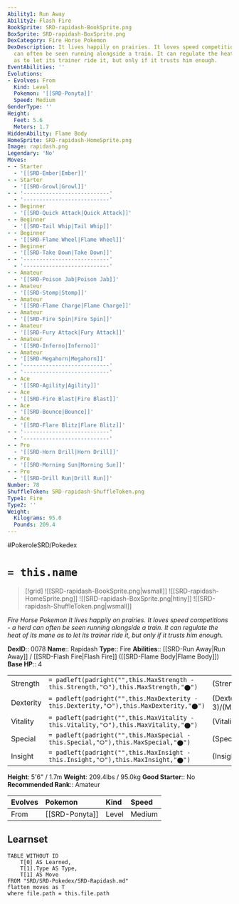 ```yaml
---
Ability1: Run Away
Ability2: Flash Fire
BookSprite: SRD-rapidash-BookSprite.png
BoxSprite: SRD-rapidash-BoxSprite.png
DexCategory: Fire Horse Pokemon
DexDescription: It lives happily on prairies. It loves speed competitions - a herd
  can often be seen running alongside a train. It can regulate the heat of its mane
  as to let its trainer ride it, but only if it trusts him enough.
EventAbilities: ''
Evolutions:
- Evolves: From
  Kind: Level
  Pokemon: '[[SRD-Ponyta]]'
  Speed: Medium
GenderType: ''
Height:
  Feet: 5.6
  Meters: 1.7
HiddenAbility: Flame Body
HomeSprite: SRD-rapidash-HomeSprite.png
Image: rapidash.png
Legendary: 'No'
Moves:
- - Starter
  - '[[SRD-Ember|Ember]]'
- - Starter
  - '[[SRD-Growl|Growl]]'
- - '---------------------------'
  - '---------------------------'
- - Beginner
  - '[[SRD-Quick Attack|Quick Attack]]'
- - Beginner
  - '[[SRD-Tail Whip|Tail Whip]]'
- - Beginner
  - '[[SRD-Flame Wheel|Flame Wheel]]'
- - Beginner
  - '[[SRD-Take Down|Take Down]]'
- - '---------------------------'
  - '---------------------------'
- - Amateur
  - '[[SRD-Poison Jab|Poison Jab]]'
- - Amateur
  - '[[SRD-Stomp|Stomp]]'
- - Amateur
  - '[[SRD-Flame Charge|Flame Charge]]'
- - Amateur
  - '[[SRD-Fire Spin|Fire Spin]]'
- - Amateur
  - '[[SRD-Fury Attack|Fury Attack]]'
- - Amateur
  - '[[SRD-Inferno|Inferno]]'
- - Amateur
  - '[[SRD-Megahorn|Megahorn]]'
- - '---------------------------'
  - '---------------------------'
- - Ace
  - '[[SRD-Agility|Agility]]'
- - Ace
  - '[[SRD-Fire Blast|Fire Blast]]'
- - Ace
  - '[[SRD-Bounce|Bounce]]'
- - Ace
  - '[[SRD-Flare Blitz|Flare Blitz]]'
- - '---------------------------'
  - '---------------------------'
- - Pro
  - '[[SRD-Horn Drill|Horn Drill]]'
- - Pro
  - '[[SRD-Morning Sun|Morning Sun]]'
- - Pro
  - '[[SRD-Drill Run|Drill Run]]'
Number: 78
ShuffleToken: SRD-rapidash-ShuffleToken.png
Type1: Fire
Type2: ''
Weight:
  Kilograms: 95.0
  Pounds: 209.4
---
```


#PokeroleSRD/Pokedex

# `= this.name`

> [!grid]
> ![[SRD-rapidash-BookSprite.png|wsmall]]
> ![[SRD-rapidash-HomeSprite.png]]
> ![[SRD-rapidash-BoxSprite.png|htiny]]
> ![[SRD-rapidash-ShuffleToken.png|wsmall]]


*Fire Horse Pokemon*
*It lives happily on prairies. It loves speed competitions - a herd can often be seen running alongside a train. It can regulate the heat of its mane as to let its trainer ride it, but only if it trusts him enough.*

**DexID**:: 0078
**Name**:: Rapidash
**Type**:: Fire
**Abilities**:: [[SRD-Run Away|Run Away]] / [[SRD-Flash Fire|Flash Fire]] ([[SRD-Flame Body|Flame Body]])
**Base HP**:: 4

|           |                                                                                        |                                          |
| --------- | -------------------------------------------------------------------------------------- | ---------------------------------------- |
| Strength  | `= padleft(padright("",this.MaxStrength - this.Strength,"⭘"),this.MaxStrength,"⬤")`    | (Strength::3)/(MaxStrength::6)   |
| Dexterity | `= padleft(padright("",this.MaxDexterity - this.Dexterity,"⭘"),this.MaxDexterity,"⬤")` | (Dexterity:: 3)/(MaxDexterity::6) |
| Vitality  | `= padleft(padright("",this.MaxVitality - this.Vitality,"⭘"),this.MaxVitality,"⬤")`    | (Vitality::2)/(MaxVitality::5)   |
| Special   | `= padleft(padright("",this.MaxSpecial - this.Special,"⭘"),this.MaxSpecial,"⬤")`       | (Special::2)/(MaxSpecial::5)     |
| Insight   | `= padleft(padright("",this.MaxInsight - this.Insight,"⭘"),this.MaxInsight,"⬤")`       | (Insight::2)/(MaxInsight::5)     |

**Height**: 5'6" / 1.7m
**Weight**: 209.4lbs / 95.0kg
**Good Starter**:: No
**Recommended Rank**:: Amateur

| Evolves   | Pokemon        | Kind   | Speed   |
|:----------|:---------------|:-------|:--------|
| From      | [[SRD-Ponyta]] | Level  | Medium  |

## Learnset

```dataview
TABLE WITHOUT ID
    T[0] AS Learned,
    T[1].Type AS Type,
    T[1] AS Move
FROM "SRD/SRD-Pokedex/SRD-Rapidash.md"
flatten moves as T
where file.path = this.file.path
```
